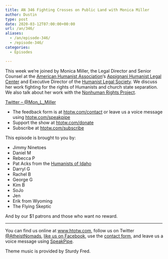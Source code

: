 ```yaml
---
title: AN 346 Fighting Crosses on Public Land with Monica Miller
author: Dustin
type: post
date: 2020-03-12T07:00:00+00:00
url: /an/346/
aliases:
  - /an/episode-346/
  - /episode-346/
categories:
  - Episodes

---
```

<div id="buzzsprout-player-10552763"></div><script src="https://www.buzzsprout.com/1983601/10552763-346-fighting-crosses-on-public-land-with-monica-miller.js?container_id=buzzsprout-player-10552763&player=small" type="text/javascript" charset="utf-8"></script>

This week we&#8217;re joined by Monica Miller, the Legal Director and Senior Counsel at the [American Humanist Association][1]&#8216;s <a class="external" href="https://www.humanistlegalcenter.org/" target="_blank" rel="noopener noreferrer">Appignani Humanist Legal Center</a> and Executive Director of the <a class="external" href="https://www.humanistlegalsociety.org/" target="_blank" rel="noopener noreferrer">Humanist Legal Society</a>. We discuss her work fighting for the rights of Humanists and church state separation. We also talk about her work with the [Nonhuman Rights Project][2].

[Twitter &#8211; <span class="css-901oao css-16my406 r-1qd0xha r-ad9z0x r-bcqeeo r-qvutc0">@Mon_L_Miller</span>][3]

<!--more-->

 * The feedback form is at [htotw.com/contact](https://htotw.com/contact) or leave us a voice message using <a href="https://htotw.com/speakpipe" target="_blank" rel="noopener noreferrer">htotw.com/speakpipe</a>
 * Support the show at <a href="https://htotw.com/donate" target="_blank" rel="noopener noreferrer">htotw.com/donate</a>
 * Subscribe at <a href="https://htotw.com/subscribe" target="_blank" rel="noopener noreferrer">htotw.com/subscribe</a>

This episode is brought to you by:

  * Jimmy Ninetoes
  * Daniel M
  * Rebecca P
  * Pat Acks from the <a href="https://www.humanistsofidaho.org" target="_blank" rel="noopener noreferrer">Humanists of Idaho</a>
  * Darryl G
  * Rachel B
  * George G
  * Kim B
  * SoJo
  * Jen
  * Erik from Wyoming
  * The Flying Skeptic

And by our $1 patrons and those who want no reward.

<hr width="500" />

You can find us online at <a href="https://www.htotw.com/" target="_blank" rel="noopener noreferrer">www.htotw.com</a>, follow us on Twitter <a href="https://htotw.com/twitter" target="_blank" rel="noopener noreferrer">@AtheistNomads</a>, <a href="https://htotw.com/facebook" target="_blank" rel="noopener noreferrer">like us on Facebook</a>, use the [contact form](https://htotw.com/contact), and leave us a voice message using <a href="https://htotw.com/speakpipe" target="_blank" rel="noopener noreferrer">SpeakPipe</a>.

Theme music is provided by Sturdy Fred.

 [1]: https://americanhumanist.org/
 [2]: https://www.nonhumanrights.org/
 [3]: https://twitter.com/Mon_L_Miller